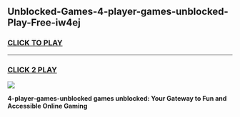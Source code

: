 
## Unblocked-Games-4-player-games-unblocked-Play-Free-iw4ej
<h3>
<a href="https://premium76.site?title=4-player-games-unblocked&ref=21A">CLICK TO PLAY</a></h3>
<hr>

<h3>
<a href="https://premium76.site?title=4-player-games-unblocked&ref=21A">CLICK 2 PLAY</a>
  
</h3>

<a href="https://premium76.site?title=4-player-games-unblocked&ref=21A"><img src="https://clearcache.store/games.png"></a>


**4-player-games-unblocked games unblocked: Your Gateway to Fun and Accessible Online Gaming**

